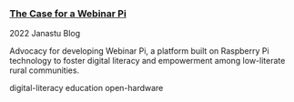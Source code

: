 ### [The Case for a Webinar Pi](https://blog.janastu.org/a-case-for-a-webinar-pi/)
2022 Janastu Blog

Advocacy for developing Webinar Pi, a platform built on Raspberry Pi technology to foster digital literacy and empowerment among low-literate rural communities.

digital-literacy education open-hardware